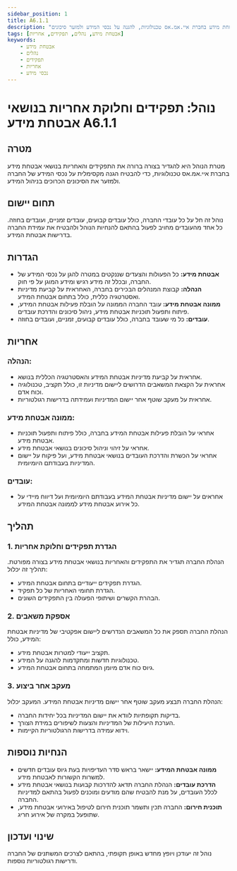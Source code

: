 ```yaml
---
sidebar_position: 1
title: A6.1.1
description: "נוהל תפקידים וחלוקת אחריות בנושאי אבטחת מידע בחברת איי.אמ.אס טכנולוגיות, להגנה על נכסי המידע ולמזער סיכונים."
tags: [אבטחת מידע, נהלים, תפקידים, אחריות]
keywords:
    - אבטחת מידע
    - נהלים
    - תפקידים
    - אחריות
    - נכסי מידע
---
```



# נוהל: תפקידים וחלוקת אחריות בנושאי אבטחת מידע A6.1.1

## מטרה
מטרת הנוהל היא להגדיר בצורה ברורה את התפקידים והאחריות בנושאי אבטחת מידע בחברת איי.אמ.אס טכנולוגיות, כדי להבטיח הגנה מקסימלית על נכסי המידע של החברה ולמזער את הסיכונים הכרוכים בניהול המידע.

## תחום יישום
נוהל זה חל על כל עובדי החברה, כולל עובדים קבועים, עובדים זמניים, ועובדים בחוזה. כל אחד מהעובדים מחויב לפעול בהתאם להנחיות הנוהל ולהבטיח את עמידת החברה בדרישות אבטחת המידע.

## הגדרות
- **אבטחת מידע:** כל הפעולות והצעדים שננקטים במטרה להגן על נכסי המידע של החברה, ובכלל זה מידע רגיש ומידע המוגן על פי חוק.
- **הנהלה:** קבוצת המנהלים הבכירים בחברה, האחראית על קביעת מדיניות ואסטרטגיה כללית, כולל בתחום אבטחת המידע.
- **ממונה אבטחת מידע:** עובד החברה הממונה על הובלת פעילות אבטחת המידע, פיתוח ותפעול תוכניות אבטחת מידע, ניהול סיכונים והדרכת עובדים.
- **עובדים:** כל מי שעובד בחברה, כולל עובדים קבועים, זמניים, ועובדים בחוזה.

## אחריות
### הנהלה:
- אחראית על קביעת מדיניות אבטחת המידע והאסטרטגיה הכללית בנושא.
- אחראית על הקצאת המשאבים הדרושים ליישום מדיניות זו, כולל תקציב, טכנולוגיה וכוח אדם.
- אחראית על מעקב שוטף אחר יישום המדיניות ועמידתה בדרישות רגולטוריות.

### ממונה אבטחת מידע:
- אחראי על הובלת פעילות אבטחת המידע בחברה, כולל פיתוח ותפעול תוכניות אבטחת מידע.
- אחראי על זיהוי וניהול סיכונים בנושאי אבטחת מידע.
- אחראי על הכשרת והדרכת העובדים בנושאי אבטחת מידע, ועל פיקוח על יישום המדיניות בעבודתם היומיומית.

### עובדים:
- אחראים על יישום מדיניות אבטחת המידע בעבודתם היומיומית ועל דיווח מיידי על כל אירוע אבטחת מידע לממונה אבטחת המידע.

## תהליך
### 1. הגדרת תפקידים וחלוקת אחריות
הנהלת החברה תגדיר את התפקידים והאחריות בנושאי אבטחת מידע בצורה מפורטת. תהליך זה יכלול:
- הגדרת תפקידים ייעודיים בתחום אבטחת המידע.
- הגדרת תחומי האחריות של כל תפקיד.
- הבהרת הקשרים ושיתופי הפעולה בין התפקידים השונים.

### 2. אספקת משאבים
הנהלת החברה תספק את כל המשאבים הנדרשים ליישום אפקטיבי של מדיניות אבטחת המידע, כולל:
- תקציב ייעודי למטרות אבטחת מידע.
- טכנולוגיות חדשות ומתקדמות להגנה על המידע.
- גיוס כוח אדם מיומן המתמחה בתחום אבטחת המידע.

### 3. מעקב אחר ביצוע
הנהלת החברה תבצע מעקב שוטף אחר יישום מדיניות אבטחת המידע. המעקב יכלול:
- בדיקות תקופתיות לוודא את יישום המדיניות בכל יחידות החברה.
- הערכת היעילות של המדיניות והצעות לשיפורים במידת הצורך.
- וידוא עמידה בדרישות הרגולטוריות הקיימות.

## הנחיות נוספות
- **ממונה אבטחת המידע:** יישאר בראש סדר העדיפויות בעת גיוס עובדים חדשים למשרות הקשורות לאבטחת מידע.
- **הדרכת עובדים:** הנהלת החברה תדאג להדרכות קבועות בנושאי אבטחת מידע לכלל העובדים, על מנת להבטיח שהם מודעים ומוכנים לפעול בהתאם למדיניות החברה.
- **תוכנית חירום:** החברה תכין ותשמר תוכנית חירום לטיפול באירועי אבטחת מידע, שתופעל במקרה של אירוע חריג.

## שינוי ועדכון
נוהל זה יעודכן ויופץ מחדש באופן תקופתי, בהתאם לצרכים המשתנים של החברה ודרישות רגולטוריות נוספות.